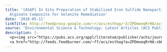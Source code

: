 ```yaml
---
title: '[ASAP] In Situ Preparation of Stabilized Iron Sulfide Nanoparticle-Impregnated
  Alginate Composite for Selenite Remediation'
date: '2018-05-11'
linkTitle: http://feedproxy.google.com/~r/acs/esthag/~3/ZPDmoeqRrHA/acs.est.7b05861
source: 'Environmental Science & Technology: Latest Articles (ACS Publications)'
description: |-
  <p><img src="https://pubs.acs.org/appl/literatum/publisher/achs/journals/content/esthag/0/esthag.ahead-of-print/acs.est.7b05861/20180511/images/medium/es-2017-05861t_0006.gif" alt="TOC Graphic"/></p><div><cite>Environmental Science & Technology</cite></div><div>DOI: 10.1021/acs.est.7b05861</div><div class="feedflare">
  <a href="http://feeds.feedburner.com/~ff/acs/esthag?a=ZPDmoeqRrHA:xbKAQSIUaPU:yIl2AUoC8zA"><img src="http://feeds.feedburner.com/~ff/acs/esthag?d=yIl2AUoC8zA" border="0"></img></a>
---
```

